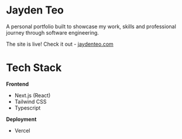 # Jayden Teo

A personal portfolio built to showcase my work, skills and professional journey through software engineering.

The site is live! Check it out - [jaydenteo.com](https://jaydenteo.com)

# Tech Stack

**Frontend**

- Next.js (React)
- Tailwind CSS
- Typescript

**Deployment**

- Vercel
